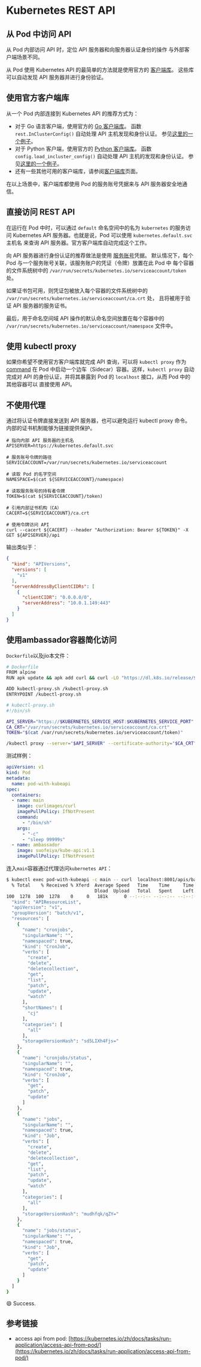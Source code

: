 # Kubernetes REST API

## 从 Pod 中访问 API 

从 Pod 内部访问 API 时，定位 API 服务器和向服务器认证身份的操作 与外部客户端场景不同。

从 Pod 使用 Kubernetes API 的最简单的方法就是使用官方的 [客户端库](https://kubernetes.io/zh/docs/reference/using-api/client-libraries/)。 这些库可以自动发现 API 服务器并进行身份验证。

## 使用官方客户端库 

从一个 Pod 内部连接到 Kubernetes API 的推荐方式为：

- 对于 Go 语言客户端，使用官方的 [Go 客户端库](https://github.com/kubernetes/client-go/)。 函数 `rest.InClusterConfig()` 自动处理 API 主机发现和身份认证。 参见[这里的一个例子](https://git.k8s.io/client-go/examples/in-cluster-client-configuration/main.go)。
- 对于 Python 客户端，使用官方的 [Python 客户端库](https://github.com/kubernetes-client/python/)。 函数 `config.load_incluster_config()` 自动处理 API 主机的发现和身份认证。 参见[这里的一个例子](https://github.com/kubernetes-client/python/blob/master/examples/in_cluster_config.py)。
- 还有一些其他可用的客户端库，请参阅[客户端库](https://kubernetes.io/zh/docs/reference/using-api/client-libraries/)页面。

在以上场景中，客户端库都使用 Pod 的服务账号凭据来与 API 服务器安全地通信。

## 直接访问 REST API 

在运行在 Pod 中时，可以通过 `default` 命名空间中的名为 `kubernetes` 的服务访问 Kubernetes API 服务器。也就是说，Pod 可以使用 `kubernetes.default.svc` 主机名 来查询 API 服务器。官方客户端库自动完成这个工作。

向 API 服务器进行身份认证的推荐做法是使用 [服务账号](https://kubernetes.io/zh/docs/tasks/configure-pod-container/configure-service-account/)凭据。 默认情况下，每个 Pod 与一个服务账号关联，该服务账户的凭证（令牌）放置在此 Pod 中 每个容器的文件系统树中的 `/var/run/secrets/kubernetes.io/serviceaccount/token` 处。

如果证书包可用，则凭证包被放入每个容器的文件系统树中的 `/var/run/secrets/kubernetes.io/serviceaccount/ca.crt` 处， 且将被用于验证 API 服务器的服务证书。

最后，用于命名空间域 API 操作的默认命名空间放置在每个容器中的 `/var/run/secrets/kubernetes.io/serviceaccount/namespace` 文件中。

## 使用 kubectl proxy 

如果你希望不使用官方客户端库就完成 API 查询，可以将 `kubectl proxy` 作为 [command](https://kubernetes.io/zh/docs/tasks/inject-data-application/define-command-argument-container/) 在 Pod 中启动一个边车（Sidecar）容器。这样，`kubectl proxy` 自动完成对 API 的身份认证，并将其暴露到 Pod 的 `localhost` 接口，从而 Pod 中的其他容器可以 直接使用 API。

## 不使用代理 

通过将认证令牌直接发送到 API 服务器，也可以避免运行 kubectl proxy 命令。 内部的证书机制能够为链接提供保护。

```shell
# 指向内部 API 服务器的主机名
APISERVER=https://kubernetes.default.svc

# 服务账号令牌的路径
SERVICEACCOUNT=/var/run/secrets/kubernetes.io/serviceaccount

# 读取 Pod 的名字空间
NAMESPACE=$(cat ${SERVICEACCOUNT}/namespace)

# 读取服务账号的持有者令牌
TOKEN=$(cat ${SERVICEACCOUNT}/token)

# 引用内部证书机构（CA）
CACERT=${SERVICEACCOUNT}/ca.crt

# 使用令牌访问 API
curl --cacert ${CACERT} --header "Authorization: Bearer ${TOKEN}" -X GET ${APISERVER}/api
```

输出类似于：

```json
{
  "kind": "APIVersions",
  "versions": [
    "v1"
  ],
  "serverAddressByClientCIDRs": [
    {
      "clientCIDR": "0.0.0.0/0",
      "serverAddress": "10.0.1.149:443"
    }
  ]
}
```

## 使用ambassador容器简化访问

`Dockerfile`以及jio本文件：

```bash
# Dockerfile
FROM alpine
RUN apk update && apk add curl && curl -LO "https://dl.k8s.io/release/$(curl -L -s https://dl.k8s.io/release/stable.txt)/bin/linux/amd64/kubectl" && chmod +x kubectl

ADD kubectl-proxy.sh /kubectl-proxy.sh
ENTRYPOINT /kubectl-proxy.sh

# kubectl-proxy.sh
#!/bin/sh

API_SERVER="https://$KUBERNETES_SERVICE_HOST:$KUBERNETES_SERVICE_PORT"
CA_CRT="/var/run/secrets/kubernetes.io/serviceaccount/ca.crt"
TOKEN="$(cat /var/run/secrets/kubernetes.io/serviceaccount/token)"

/kubectl proxy --server="$API_SERVER" --certificate-authority="$CA_CRT" --token="$TOKEN" --accept-paths='^.*'
```

测试样例：

```yaml
apiVersion: v1
kind: Pod
metadata:
  name: pod-with-kubeapi
spec:
  containers:
  - name: main
    image: curlimages/curl
    imagePullPolicy: IfNotPresent
    command:
      - "/bin/sh"
    args:
      - "-c"
      - "sleep 99999s"
  - name: ambassador
    image: suofeiya/kube-api:v1.1
    imagePullPolicy: IfNotPresent
```

连入`main`容器通过代理访问`kubernetes API`：

```bash
$ kubectl exec pod-with-kubeapi -c main -- curl  localhost:8001/apis/batch/v1
  % Total    % Received % Xferd  Average Speed   Time    Time     Time  Current
                                 Dload  Upload   Total   Spent    Left  Speed
100  1278  100  1278    0     0   181k      0 --:--:-- --:--:-- --:--:--  {  0
  "kind": "APIResourceList",
  "apiVersion": "v1",
  "groupVersion": "batch/v1",
  "resources": [
    {
      "name": "cronjobs",
      "singularName": "",
      "namespaced": true,
      "kind": "CronJob",
      "verbs": [
        "create",
        "delete",
        "deletecollection",
        "get",
        "list",
        "patch",
        "update",
        "watch"
      ],
      "shortNames": [
        "cj"
      ],
      "categories": [
        "all"
      ],
      "storageVersionHash": "sd5LIXh4Fjs="
    },
    {
      "name": "cronjobs/status",
      "singularName": "",
      "namespaced": true,
      "kind": "CronJob",
      "verbs": [
        "get",
        "patch",
        "update"
      ]
    },
    {
      "name": "jobs",
      "singularName": "",
      "namespaced": true,
      "kind": "Job",
      "verbs": [
        "create",
        "delete",
        "deletecollection",
        "get",
        "list",
        "patch",
        "update",
        "watch"
      ],
      "categories": [
        "all"
      ],
      "storageVersionHash": "mudhfqk/qZY="
    },
    {
      "name": "jobs/status",
      "singularName": "",
      "namespaced": true,
      "kind": "Job",
      "verbs": [
        "get",
        "patch",
        "update"
      ]
    }
  ]
}
```

:smile: Success.

## 参考链接

- access api from pod: [https://kubernetes.io/zh/docs/tasks/run-application/access-api-from-pod/](https://kubernetes.io/zh/docs/tasks/run-application/access-api-from-pod/)

